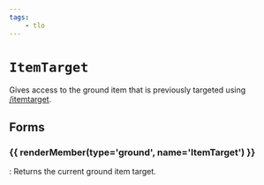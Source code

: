 ```yaml
---
tags:
    - tlo
---
```

# `ItemTarget`

<!--tlo-desc-start-->
Gives access to the ground item that is previously targeted using [/itemtarget](../commands/itemtarget.md).
<!--tlo-desc-end-->
## Forms
<!--tlo-forms-start-->
### {{ renderMember(type='ground', name='ItemTarget') }}

:   Returns the current ground item target.
<!--tlo-forms-end-->
<!--tlo-linkrefs-start-->
[ground]: ../data-types/datatype-ground.md
<!--tlo-linkrefs-end-->
